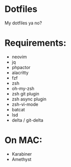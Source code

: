# Dotfiles
My dotfiles ya no?

# Requirements:
* neovim
* jq
* phpactor
* alacritty
* fzf
* zsh
* oh-my-zsh
* zsh git plugin
* zsh async plugin
* zsh-vi-mode
* batcat
* lsd
* delta / git-delta

# On MAC:
* Karabiner
* Amethyst

